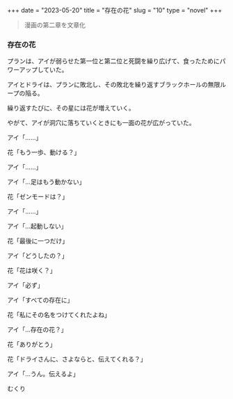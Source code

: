 +++
date = "2023-05-20"
title = "存在の花"
slug = "10"
type = "novel"
+++

> 漫画の第二章を文章化

### 存在の花

プランは、アイが弱らせた第一位と第二位と死闘を繰り広げて、食ったためにパワーアップしていた。

アイとドライは、プランに敗北し、その敗北を繰り返すブラックホールの無限ループの陥る。

繰り返すたびに、その星には花が増えていく。

やがて、アイが洞穴に落ちていくときにも一面の花が広がっていた。

アイ「......」

花「もう一歩、動ける？」

アイ「......」

アイ「...足はもう動かない」

花「ゼンモードは？」

アイ「......」

アイ「...起動しない」

花「最後に一つだけ」

アイ「どうしたの？」

花「花は咲く？」

アイ「必ず」

アイ「すべての存在に」

花「私にその名をつけてくれたよね」

アイ「...存在の花？」

花「ありがとう」

花「ドライさんに、さよならと、伝えてくれる？」

アイ「...うん。伝えるよ」

むくり


